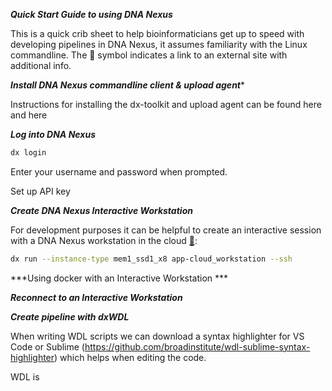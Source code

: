 ***Quick Start Guide to using DNA Nexus***

This is a quick crib sheet to help bioinformaticians get up to speed with developing pipelines in DNA Nexus, it assumes familiarity with the Linux commandline. The :link: symbol indicates a link to an external site with additional info.

***Install DNA Nexus commandline client & upload agent****

Instructions for installing the dx-toolkit and upload agent can be found here and here

***Log into DNA Nexus***

```bash
dx login
```

Enter your username and password when prompted.

Set up API key

***Create DNA Nexus Interactive Workstation***

For development purposes it can be helpful to create an interactive session with a DNA Nexus workstation in the cloud [:link:](https://wiki.dnanexus.com/developer-tutorials/cloud-workstations):


```bash
dx run --instance-type mem1_ssd1_x8 app-cloud_workstation --ssh
```
***Using docker with an Interactive Workstation ***

***Reconnect to an Interactive Workstation***

***Create pipeline with dxWDL***

When writing WDL scripts we can download a syntax highlighter for VS Code or Sublime 
(https://github.com/broadinstitute/wdl-sublime-syntax-highlighter) which helps when editing the code.

WDL is 

```wdl

```


